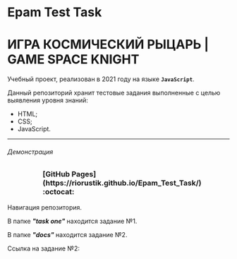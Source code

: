 # Epam Test Task

# ИГРА КОСМИЧЕСКИЙ РЫЦАРЬ | GAME SPACE KNIGHT

Учебный проект, реализован в 2021 году на языке **`JavaScript`**. 

Данный репозиторий хранит тестовые задания выполненные с целью выявления уровня знаний:
+ HTML;
+ CSS;
+ JavaScript.
_______

###### Демонстрация
<dl>
  <dd>
    <dl>
      <dd>
        <h3>[GitHub Pages](https://riorustik.github.io/Epam_Test_Task/) :octocat:
      </dd>
    </dl>
  </dd>
</dl> 



Навигация репозитория.

В папке ***"task one"*** находится задание №1.

В папке ***"docs"*** находится задание №2. 

Ссылка на задание №2: 






